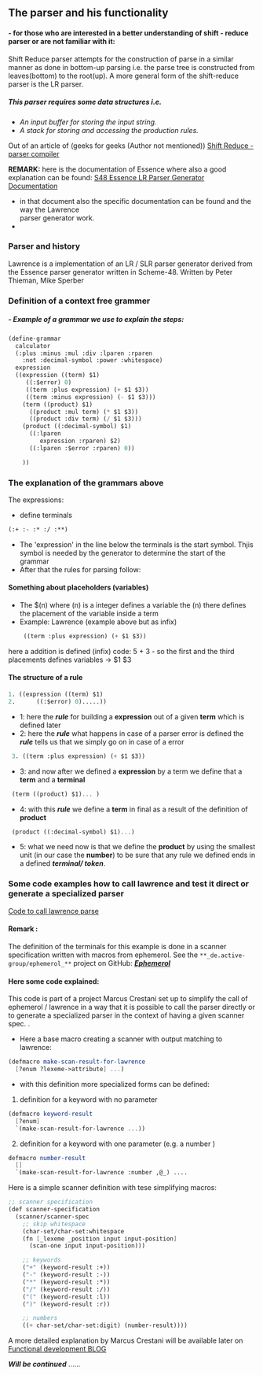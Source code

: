 ## The parser and his functionality
 
#### - for those who are interested in a better understanding of shift - reduce parser or are not familiar with it:

Shift Reduce parser attempts for the construction of parse in a 
similar manner as done in bottom-up parsing i.e. the parse tree is 
constructed from leaves(bottom) to the root(up). 
A more general form of the shift-reduce parser is the LR parser.

##### This parser requires some data structures i.e.

- _An input buffer for storing the input string._
- _A stack for storing and accessing the production rules._

Out of an article of (geeks for geeks (Author not mentioned))
[Shift Reduce - parser compiler](https://www.geeksforgeeks.org/shift-reduce-parser-compiler/)

**REMARK:** here is the documentation of Essence where also a good explanation can be found:
 [S48 Essence LR Parser Generator Documentation](https://www.s48.org/essence/doc/html/essence.html)

- in that document also the specific documentation can be found and the way the Lawrence  
  parser generator work.
- 
### Parser and history

Lawrence is a implementation of an 
LR / SLR parser generator derived from the 
Essence parser generator written in Scheme-48.
Written by Peter Thieman, Mike Sperber

### Definition of a context free grammer

##### - Example of a grammar we use to explain the steps:

```scheme
(define-grammar
  calculator
  (:plus :minus :mul :div :lparen :rparen
    :not :decimal-symbol :power :whitespace)
  expression
  ((expression ((term) $1)
     ((:$error) 0)
     ((term :plus expression) (+ $1 $3))
     ((term :minus expression) (- $1 $3)))
    (term ((product) $1)
      ((product :mul term) (* $1 $3))
      ((product :div term) (/ $1 $3)))
    (product ((:decimal-symbol) $1)
      ((:lparen
         expression :rparen) $2)
      ((:lparen :$error :rparen) 0))

    ))
```

### The explanation of the grammars above

The expressions:

- define terminals
```scheme 
(:+ :- :* :/ :**)
```


- The 'expression' in the line below the terminals 
is the start symbol. Thjis symbol is needed by the generator to determine the start of the grammar
- After that the rules for parsing follow:

#### Something about placeholders (variables)
- The $(n) where (n) is a integer defines a variable the (n) there defines the placement of the variable inside a term
- Example:
Lawrence (example above but as infix)
  ```scheme 
   ((term :plus expression) (+ $1 $3))
  ```
here a addition is defined (infix) code: 5 + 3 - so the first and the third placements defines variables -> $1 $3
#### The structure of a rule

```scheme
1. ((expression ((term) $1) 
2.      ((:$error) 0).....))
```
- 1: here the **_rule_** for building a **expression** out of a given **term** which is defined later
- 2: here the **_rule_** what happens in case of a parser error is defined the **_rule_** tells us that we simply go on in case of a error


 ```scheme 
  3. ((term :plus expression) (+ $1 $3)) 
  ```
- 3: and now after we defined a **expression** by a term we define that a **term** and a **terminal**  

```scheme
 (term ((product) $1)... )
```

- 4: with this **_rule_** we define a **term** in final as a result of the definition of **product**
```scheme
 (product ((:decimal-symbol) $1)...)
```

- 5: what we need now is that we define the **product** by using the smallest unit 
(in our case the **number**) to be sure that
any rule we defined ends in a defined **_terminal/ token_**.

### Some code examples how to call lawrence and test it direct or generate a specialized parser
[Code to call lawrence parse](https://github.com/cresh/parser/tree/main)

#### **Remark :** 
The definition of the terminals for this example is done in a scanner specification
written with macros from ephemerol. See the `**_de.active-group/ephemerol_**` project
on GitHub: [**_Ephemerol_**](https://github.com/active-group/ephemerol)

#### Here some code explained:
This code is part of a project Marcus Crestani set up to simplify the call of ephemerol / lawrence in a way 
that it is possible to call the parser directly or to generate a specialized parser in
the context of having a given scanner spec. .

- Here a base macro creating a scanner with output matching to lawrence:
```scheme
(defmacro make-scan-result-for-lawrence
  [?enum ?lexeme->attribute] ...)
```

- with this definition more specialized forms can be defined:

1. definition for a keyword with no parameter

```scheme
(defmacro keyword-result
  [?enum]
  `(make-scan-result-for-lawrence ...)) 
```

2. definition for a keyword with one parameter (e.g. a number )

```scheme
defmacro number-result
  []
  `(make-scan-result-for-lawrence :number ,@_) .... 
```

Here is a simple scanner definition with tese simplifying macros:

```scheme
;; scanner specification
(def scanner-specification
  (scanner/scanner-spec
    ;; skip whitespace
    (char-set/char-set:whitespace
    (fn [_lexeme _position input input-position]
      (scan-one input input-position)))

    ;; keywords
    ("+" (keyword-result :+))
    ("-" (keyword-result :-))
    ("*" (keyword-result :*))
    ("/" (keyword-result :/))
    ("(" (keyword-result :l))
    (")" (keyword-result :r))

    ;; numbers
    ((+ char-set/char-set:digit) (number-result))))

```

A more detailed explanation by Marcus Crestani will be available later on 
[Functional development BLOG](https://funktionale-programmierung.de)


**_Will be continued_** ......

